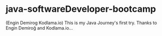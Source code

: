 # java-softwareDeveloper-bootcamp
(Engin Demirog Kodlama.io)
This is my Java Journey's first try. Thanks to Engin Demiroğ and Kodlama.io...
